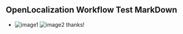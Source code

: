 ## OpenLocalization Workflow Test MarkDown
* ![image1](.\1d955eb6-af4d-4f40-999f-4eb9a8079b5f.PNG)   ![image2](.\f5d8dbda-48c0-4253-b709-8445e7ada592.png) 
thanks!